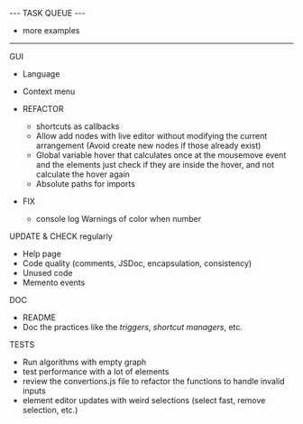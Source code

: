 
--- TASK QUEUE ---

- more examples

------------------

GUI
  - Language
  - Context menu


- REFACTOR 
  - shortcuts as callbacks
  - Allow add nodes with live editor without modifying the current arrangement (Avoid create new nodes if those already exist)
  - Global variable hover that calculates once at the mousemove event and the elements just check if they are inside the hover, and not calculate the hover again
  - Absolute paths for imports


- FIX
  - console log Warnings of color when number


UPDATE & CHECK regularly
  - Help page
  - Code quality (comments, JSDoc, encapsulation, consistency)
  - Unused code
  - Memento events

DOC
  - README
  - Doc the practices like the *triggers*, *shortcut managers*, etc.

TESTS
  - Run algorithms with empty graph
  - test performance with a lot of elements
  - review the convertions.js file to refactor the functions to handle invalid inputs
  - element editor updates with weird selections (select fast, remove selection, etc.)